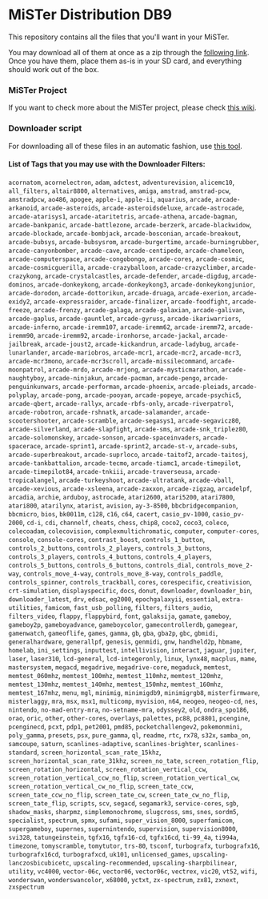 # MiSTer Distribution DB9

This repository contains all the files that you'll want in your MiSTer.

You may download all of them at once as a zip through the [following link](https://github.com/MiSTer-DB9/Distribution_MiSTer/archive/refs/heads/main.zip). Once you have them, place them as-is in your SD card, and everything should work out of the box.

### MiSTer Project

If you want to check more about the MiSTer project, please check [this wiki](https://github.com/MiSTer-devel/Main_MiSTer/wiki).

### Downloader script

For downloading all of these files in an automatic fashion, use [this tool](https://github.com/MiSTer-devel/Downloader_MiSTer).

#### List of Tags that you may use with the Downloader Filters:

`acornatom`, `acornelectron`, `adam`, `adctest`, `adventurevision`, `alicemc10`, `all_filters`, `altair8800`, `alternatives`, `amiga`, `amstrad`, `amstrad-pcw`, `amstradpcw`, `ao486`, `apogee`, `apple-i`, `apple-ii`, `aquarius`, `arcade`, `arcade-arkanoid`, `arcade-asteroids`, `arcade-asteroidsdeluxe`, `arcade-astrocade`, `arcade-atarisys1`, `arcade-ataritetris`, `arcade-athena`, `arcade-bagman`, `arcade-bankpanic`, `arcade-battlezone`, `arcade-berzerk`, `arcade-blackwidow`, `arcade-blockade`, `arcade-bombjack`, `arcade-bosconian`, `arcade-breakout`, `arcade-bubsys`, `arcade-bubsysrom`, `arcade-burgertime`, `arcade-burningrubber`, `arcade-canyonbomber`, `arcade-cave`, `arcade-centipede`, `arcade-chameleon`, `arcade-computerspace`, `arcade-congobongo`, `arcade-cores`, `arcade-cosmic`, `arcade-cosmicguerilla`, `arcade-crazyballoon`, `arcade-crazyclimber`, `arcade-crazykong`, `arcade-crystalcastles`, `arcade-defender`, `arcade-digdug`, `arcade-dominos`, `arcade-donkeykong`, `arcade-donkeykong3`, `arcade-donkeykongjunior`, `arcade-dorodon`, `arcade-dottorikun`, `arcade-druaga`, `arcade-exerion`, `arcade-exidy2`, `arcade-expressraider`, `arcade-finalizer`, `arcade-foodfight`, `arcade-freeze`, `arcade-frenzy`, `arcade-galaga`, `arcade-galaxian`, `arcade-galivan`, `arcade-gaplus`, `arcade-gauntlet`, `arcade-gyruss`, `arcade-ikariwarriors`, `arcade-inferno`, `arcade-iremm107`, `arcade-iremm62`, `arcade-iremm72`, `arcade-iremm90`, `arcade-iremm92`, `arcade-ironhorse`, `arcade-jackal`, `arcade-jailbreak`, `arcade-joust2`, `arcade-kickandrun`, `arcade-ladybug`, `arcade-lunarlander`, `arcade-mariobros`, `arcade-mcr1`, `arcade-mcr2`, `arcade-mcr3`, `arcade-mcr3mono`, `arcade-mcr3scroll`, `arcade-missilecommand`, `arcade-moonpatrol`, `arcade-mrdo`, `arcade-mrjong`, `arcade-mysticmarathon`, `arcade-naughtyboy`, `arcade-ninjakun`, `arcade-pacman`, `arcade-pengo`, `arcade-penguinkunwars`, `arcade-performan`, `arcade-phoenix`, `arcade-pleiads`, `arcade-polyplay`, `arcade-pong`, `arcade-pooyan`, `arcade-popeye`, `arcade-psychic5`, `arcade-qbert`, `arcade-rallyx`, `arcade-rbfs-only`, `arcade-riverpatrol`, `arcade-robotron`, `arcade-rshnatk`, `arcade-salamander`, `arcade-scootershooter`, `arcade-scramble`, `arcade-segasys1`, `arcade-segavicz80`, `arcade-silverland`, `arcade-slapfight`, `arcade-sms`, `arcade-snk_triplez80`, `arcade-solomonskey`, `arcade-sonson`, `arcade-spaceinvaders`, `arcade-spacerace`, `arcade-sprint1`, `arcade-sprint2`, `arcade-st-v`, `arcade-subs`, `arcade-superbreakout`, `arcade-suprloco`, `arcade-taitof2`, `arcade-taitosj`, `arcade-tankbattalion`, `arcade-tecmo`, `arcade-tiamc1`, `arcade-timepilot`, `arcade-timepilot84`, `arcade-tnkiii`, `arcade-traverseusa`, `arcade-tropicalangel`, `arcade-turkeyshoot`, `arcade-ultratank`, `arcade-vball`, `arcade-xevious`, `arcade-xsleena`, `arcade-zaxxon`, `arcade-zigzag`, `arcadelpf`, `arcadia`, `archie`, `arduboy`, `astrocade`, `atari2600`, `atari5200`, `atari7800`, `atari800`, `atarilynx`, `atarist`, `avision`, `ay-3-8500`, `bbcbridgecompanion`, `bbcmicro`, `bios`, `bk0011m`, `c128`, `c16`, `c64`, `cacert`, `casio_pv-1000`, `casio_pv-2000`, `cd-i`, `cdi`, `channelf`, `cheats`, `chess`, `chip8`, `coco2`, `coco3`, `coleco`, `colecoadam`, `colecovision`, `complexmultichromatic`, `computer`, `computer-cores`, `console`, `console-cores`, `contrast_boost`, `controls_1_button`, `controls_2_buttons`, `controls_2_players`, `controls_3_buttons`, `controls_3_players`, `controls_4_buttons`, `controls_4_players`, `controls_5_buttons`, `controls_6_buttons`, `controls_dial`, `controls_move_2-way`, `controls_move_4-way`, `controls_move_8-way`, `controls_paddle`, `controls_spinner`, `controls_trackball`, `cores`, `corespecific`, `creativision`, `crt-simulation`, `displayspecific`, `docs`, `donut`, `downloader`, `downloader_bin`, `downloader_latest`, `drv`, `edsac`, `eg2000`, `epochgalaxyii`, `essential`, `extra-utilities`, `famicom`, `fast_usb_polling`, `filters`, `filters_audio`, `filters_video`, `flappy`, `flappybird`, `font`, `galaksija`, `gamate`, `gameboy`, `gameboy2p`, `gameboyadvance`, `gameboycolor`, `gamecontrollerdb`, `gamegear`, `gamenwatch`, `gameoflife`, `games`, `gamma`, `gb`, `gba`, `gba2p`, `gbc`, `gbmidi`, `generalhardware`, `generallpf`, `genesis`, `genmidi`, `gnw`, `handheld2p`, `hbmame`, `homelab`, `ini_settings`, `inputtest`, `intellivision`, `interact`, `jaguar`, `jupiter`, `laser`, `laser310`, `lcd-general`, `lcd-integeronly`, `linux`, `lynx48`, `macplus`, `mame`, `mastersystem`, `megacd`, `megadrive`, `megadrive-core`, `megaduck`, `memtest`, `memtest_060mhz`, `memtest_100mhz`, `memtest_110mhz`, `memtest_120mhz`, `memtest_130mhz`, `memtest_140mhz`, `memtest_150mhz`, `memtest_160mhz`, `memtest_167mhz`, `menu`, `mgl`, `minimig`, `minimigdb9`, `minimigrgb8`, `misterfirmware`, `misterlaggy`, `mra`, `msx`, `msx1`, `multicomp`, `myvision`, `n64`, `neogeo`, `neogeo-cd`, `nes`, `nintendo`, `no-mad-entry-mra`, `no-setname-mra`, `odyssey2`, `old`, `ondra_spo186`, `orao`, `oric`, `other`, `other-cores`, `overlays`, `palettes`, `pc88`, `pc8801`, `pcengine`, `pcenginecd`, `pcxt`, `pdp1`, `pet2001`, `pmd85`, `pocketchallengev2`, `pokemonmini`, `poly_gamma`, `presets`, `psx`, `pure_gamma`, `ql`, `readme`, `rtc`, `rx78`, `s32x`, `samba_on`, `samcoupe`, `saturn`, `scanlines-adaptive`, `scanlines-brighter`, `scanlines-standard`, `screen_horizontal_scan_rate_15khz`, `screen_horizontal_scan_rate_31khz`, `screen_no_tate`, `screen_rotation_flip`, `screen_rotation_horizontal`, `screen_rotation_vertical_ccw`, `screen_rotation_vertical_ccw_no_flip`, `screen_rotation_vertical_cw`, `screen_rotation_vertical_cw_no_flip`, `screen_tate_ccw`, `screen_tate_ccw_no_flip`, `screen_tate_cw`, `screen_tate_cw_no_flip`, `screen_tate_flip`, `scripts`, `scv`, `segacd`, `segamark3`, `service-cores`, `sgb`, `shadow_masks`, `sharpmz`, `simplemonochrome`, `slugcross`, `sms`, `snes`, `sordm5`, `specialist`, `spectrum`, `spmx`, `sufami`, `super_vision_8000`, `superfamicom`, `supergameboy`, `supernes`, `supernintendo`, `supervision`, `supervision8000`, `svi328`, `tatungeinstein`, `tgfx16`, `tgfx16-cd`, `tgfx16cd`, `ti-99_4a`, `ti994a`, `timezone`, `tomyscramble`, `tomytutor`, `trs-80`, `tsconf`, `turbografx`, `turbografx16`, `turbografx16cd`, `turbografxcd`, `uk101`, `unlicensed_games`, `upscaling-lanczosbicubicetc`, `upscaling-recommended`, `upscaling-sharpbilinear`, `utility`, `vc4000`, `vector-06c`, `vector06`, `vector06c`, `vectrex`, `vic20`, `vt52`, `wifi`, `wonderswan`, `wonderswancolor`, `x68000`, `yctxt`, `zx-spectrum`, `zx81`, `zxnext`, `zxspectrum`
